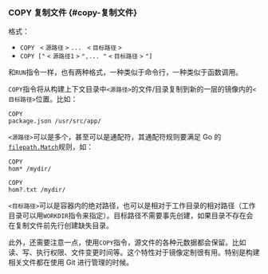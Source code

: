 ### COPY 复制文件 {#copy-复制文件}

格式：

* `COPY `
  `<`
  `源路径`
  `>`
  `... `
  `<`
  `目标路径`
  `>`
* `COPY ["`
  `<`
  `源路径1`
  `>`
  `",... "`
  `<`
  `目标路径`
  `>`
  `"]`

和`RUN`指令一样，也有两种格式，一种类似于命令行，一种类似于函数调用。

`COPY`指令将从构建上下文目录中`<源路径>`的文件/目录复制到新的一层的镜像内的`<目标路径>`位置。比如：

```
COPY
package.json /usr/src/app/

```

`<源路径>`可以是多个，甚至可以是通配符，其通配符规则要满足 Go 的[`filepath.Match`](https://golang.org/pkg/path/filepath/#Match)规则，如：

```
COPY
hom* /mydir/

COPY
hom?.txt /mydir/

```

`<目标路径>`可以是容器内的绝对路径，也可以是相对于工作目录的相对路径（工作目录可以用`WORKDIR`指令来指定）。目标路径不需要事先创建，如果目录不存在会在复制文件前先行创建缺失目录。

此外，还需要注意一点，使用`COPY`指令，源文件的各种元数据都会保留。比如读、写、执行权限、文件变更时间等。这个特性对于镜像定制很有用。特别是构建相关文件都在使用 Git 进行管理的时候。



